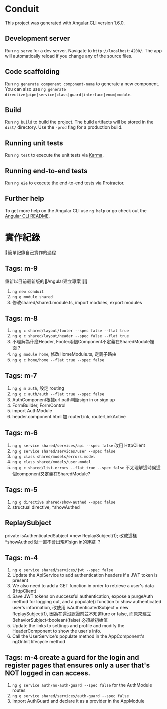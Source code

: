 # Conduit

This project was generated with [Angular CLI](https://github.com/angular/angular-cli) version 1.6.0.

## Development server

Run `ng serve` for a dev server. Navigate to `http://localhost:4200/`. The app will automatically reload if you change any of the source files.

## Code scaffolding

Run `ng generate component component-name` to generate a new component. You can also use `ng generate directive|pipe|service|class|guard|interface|enum|module`.

## Build

Run `ng build` to build the project. The build artifacts will be stored in the `dist/` directory. Use the `-prod` flag for a production build.

## Running unit tests

Run `ng test` to execute the unit tests via [Karma](https://karma-runner.github.io).

## Running end-to-end tests

Run `ng e2e` to execute the end-to-end tests via [Protractor](http://www.protractortest.org/).

## Further help

To get more help on the Angular CLI use `ng help` or go check out the [Angular CLI README](https://github.com/angular/angular-cli/blob/master/README.md).

# 實作紀錄

簡單記錄自己實作的過程

## Tags: m-9

重新以目前最新版的Angular建立專案


1. `ng new conduit`
2. `ng g module shared`
3. 修改shared/shared.module.ts, import modules, export modules


## Tags: m-8

1. `ng g c shared/layout/footer --spec false --flat true` 
2. `ng g c shared/layout/header --spec false --flat true`
3. 不理解為什麼Header, Footer兩個Component不定義在SharedModule裡面？
4. `ng g module home`, 修改HomeModule.ts, 定義子路由
5. `ng g c home/home --flat true --spec false`

		
## Tags: m-7		

1. `ng g m auth`, 設定 routing
2. `ng g c auth/auth --flat true --spec false`
3. AuthComponent根據url path判斷sign in or sign up
4. FormBuilder, FormControl
5. import AuthModule
6. header.component.html 加 routerLink, routerLinkActive


## Tags: m-6 
1. `ng g service shared/services/api --spec false` 改用 HttpClient
2. `ng g service shared/services/user --spec false` 
3. `ng g class shared/models/errors.model`
4. `ng g class shared/models/user.model`
5. `ng g c shared/list-errors --flat true --spec false` 不太理解這時候這個component又定義在SharedModule?

## Tags: m-5
1. `ng g directive shared/show-authed --spec false`
2. structual directive, *showAuthed

## ReplaySubject
private isAuthenticatedSubject =new ReplaySubject<boolean>(1); 改成這樣*showAuthed 就一直不會出現可sign in的連結 ？

## Tags: m-4
1. `ng g service shared/services/jwt --spec false`
2. Update the ApiService to add authentication headers if a JWT token is present
3. We also need to add a GET function in order to retrieve a user's data (HttpClient)
4. Save JWT tokens on successful authentication, expose a purgeAuth method for logging out, and a populate() function to show authenticated user's information, 改使用 isAuthenticatedSubject = new ReplaySubject<boolean>(1), 因為在還沒認證前並不知道ture or false, 而原來建立BehaviorSubject<boolean)(false) 必須給初始值
5. Update the links to settings and profile and modify the HeaderComponent to show the user's info.
6. Call the UserService's populate method in the AppComponent's ngOnInit lifecycle method

## Tags: m-4 create a guard for the login and register pages that ensures only a user that's NOT logged in can access.
1. `ng g service auth/no-auth-guard --spec false` for the AuthModule routes
2. `ng g service shared/services/auth-guard --spec false`
3. Import AuthGuard and declare it as a provider in the AppModule
